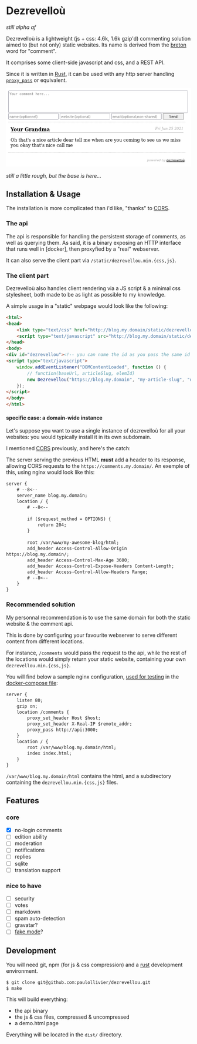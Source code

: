 # Dezrevelloù
_still alpha af_

Dezrevelloù is a lightweight (js + css: 4.6k, 1.6k gzip'd) commenting solution aimed to (but not only) static websites.
Its name is derived from the [breton] word for "comment".

It comprises some client-side javascript and css, and a REST API.

Since it is written in [Rust], it can be used with any http server handling [`proxy_pass`] or equivalent.

![what it looks like](docs/img.png)

_still a little rough, but the base is here…_

## Installation & Usage

The installation is more complicated than i'd like, "thanks" to [CORS].

### The api

The api is responsible for handling the persistent storage of comments, as well as querying them.
As said, it is a binary exposing an HTTP interface that runs well in [docker], then proxyfied by a "real" webserver.

It can also serve the client part via `/static/dezrevellou.min.{css,js}`.

### The client part

Dezrevelloù also handles client rendering via a JS script & a minimal css stylesheet, both made to be as light as possible
to my knowledge.

A simple usage in a "static" webpage would look like the following:

```html
<html>
<head>
    <link type="text/css" href="http://blog.my.domain/static/dezrevellou.min.css" />
    <script type="text/javascript" src="http://blog.my.domain/static/dezrevellou.min.js"></script>
</head>
<body>
<div id="dezrevellou"><!-- you can name the id as you pass the same id to the instanciation below --></div>
<script type="text/javascript">
    window.addEventListener("DOMContentLoaded", function () {
        // function(baseUrl, articleSlug, elemId)
        new Dezrevellou("https://blog.my.domain", "my-article-slug", "dezrevellou");
    });
</script>
</body>
</html>
```
#### specific case: a domain-wide instance

Let's suppose you want to use a single instance of dezrevelloù for all your websites: you would typically install it in 
its own subdomain.

I mentioned [CORS] previously, and here's the catch:

The server serving the previous HTML __must__ add a header to its response,
allowing CORS requests to the `https://comments.my.domain/`. An exemple of this, using nginx would look like this:

```
server {
    # --8<--
    server_name blog.my.domain;
    location / {
        # --8<--
        
        if ($request_method = OPTIONS) {
            return 204;
        }
        
        root /var/www/my-awesome-blog/html;
        add_header Access-Control-Allow-Origin https://blog.my.domain/;
        add_header Access-Control-Max-Age 3600;
        add_header Access-Control-Expose-Headers Content-Length;
        add_header Access-Control-Allow-Headers Range;
        # --8<--
    }
}
```

### Recommended solution

My personnal recommendation is to use the same domain for both the static website & the comment api.

This is done by configuring your favourite webserver to serve different content from different locations.

For instance, `/comments` would pass the request to the api, while the rest of the locations would
simply return your static website, containing your own `dezrevellou.min.{css,js}`.

You will find below a sample nginx configuration, [used for testing](vhost.nginx)
in the [docker-compose file](docker-compose.yml):

```
server {
    listen 80;
    gzip on;
    location /comments {
        proxy_set_header Host $host;
        proxy_set_header X-Real-IP $remote_addr;
        proxy_pass http://api:3000;
    }
    location / {
        root /var/www/blog.my.domain/html;
        index index.html;
    }
}
```

`/var/www/blog.my.domain/html` contains the html, and a subdirectory containing the `dezrevellou.min.{css,js}` files.

## Features

### core

- [x] no-login comments
- [ ] edition ability
- [ ] moderation
- [ ] notifications
- [ ] replies
- [ ] sqlite
- [ ] translation support

### nice to have

- [ ] security
- [ ] votes
- [ ] markdown
- [ ] spam auto-detection
- [ ] gravatar?
- [ ] [fake mode](https://github.com/tessalt/echo-chamber-js)?

## Development

You will need git, npm (for js & css compression) and a [rust] development environment.

```shell-session
$ git clone git@github.com:paulollivier/dezrevellou.git
$ make
```

This will build everything:
- the api binary
- the js & css files, compressed & uncompressed 
- a demo.html page

Everything will be located in the `dist/` directory.

[breton]: https://en.wikipedia.org/wiki/Breton_language
[rust]: https://rust-lang.org
[`proxy_pass`]: https://docs.nginx.com/nginx/admin-guide/web-server/reverse-proxy/
[CORS]: https://developer.mozilla.org/en-US/docs/Web/HTTP/CORS